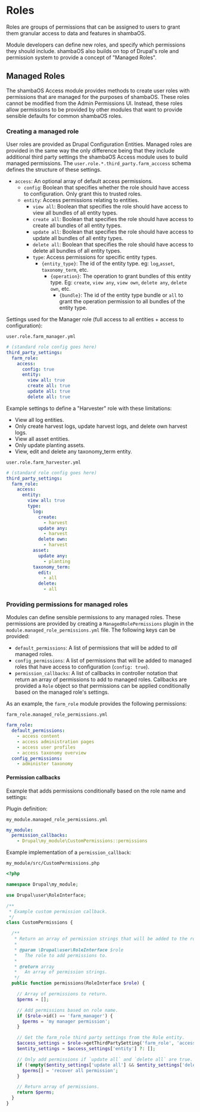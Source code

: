 # Roles

Roles are groups of permissions that can be assigned to users to grant them
granular access to data and features in shambaOS.

Module developers can define new roles, and specify which permissions they
should include. shambaOS also builds on top of Drupal's role and permission
system to provide a concept of "Managed Roles".

## Managed Roles

The shambaOS Access module provides methods to create user roles with permissions
that are managed for the purposes of shambaOS. These roles cannot be modified
from the Admin Permissions UI. Instead, these roles allow permissions to be
provided by other modules that want to provide sensible defaults for common
shambaOS roles.

### Creating a managed role

User roles are provided as Drupal Configuration Entities. Managed roles are
provided in the same way the only difference being that they include
additional third party settings the shambaOS Access module uses to build
managed permissions. The `user.role.*.third_party.farm_acccess` schema
defines the structure of these settings.

- `access`: An optional array of default access permissions.
    - `config`: Boolean that specifies whether the role should have access to
      configuration. Only grant this to trusted roles.
    - `entity`: Access permissions relating to entities.
        - `view all`: Boolean that specifies the role should have access to view
          all bundles of all entity types.
        - `create all`: Boolean that specifies the role should have access to
          create all bundles of all entity types.
        - `update all`: Boolean that specifies the role should have access to
          update all bundles of all entity types.
        - `delete all`: Boolean that specifies the role should have access to
          delete all bundles of all entity types.
        - `type`: Access permissions for specific entity types.
            - `{entity_type}`: The id of the entity type. eg: `log`,`asset`,
              `taxonomy_term`, etc.
              - `{operation}`: The operation to grant bundles of this entity
                type. Eg: `create`, `view any`, `view own`, `delete any`,
                `delete own`, etc.
                - `{bundle}`: The id of the entity type bundle or `all` to
                  grant the operation permission to all bundles of the entity
                  type.

Settings used for the Manager role (full access to all entities + access to
configuration):

`user.role.farm_manager.yml`

```yaml
# (standard role config goes here)
third_party_settings:
  farm_role:
    access:
      config: true
      entity:
        view all: true
        create all: true
        update all: true
        delete all: true
```

Example settings to define a "Harvester" role with these limitations:

* View all log entities.
* Only create harvest logs, update harvest logs, and delete own harvest logs.
* View all asset entities.
* Only update planting assets.
* View, edit and delete any taxonomy_term entity.

`user.role.farm_harvester.yml`

```yaml
# (standard role config goes here)
third_party_settings:
  farm_role:
    access:
      entity:
        view all: true
        type:
          log:
            create:
              - harvest
            update any:
              - harvest
            delete own:
              - harvest
          asset:
            update any:
              - planting
          taxonomy_term:
            edit:
              - all
            delete:
              - all
```

### Providing permissions for managed roles

Modules can define sensible permissions to any managed roles. These permissions
are provided by creating a `ManagedRolePermissions` plugin in the
`module.managed_role_permissions.yml` file. The following keys can be provided:

- `default_permissions`: A list of permissions that will be added to *all*
  managed roles.
- `config_permissions`: A list of permissions that will be added to managed
  roles that have access to configuration (`config: true`).
- `permission_callbacks`: A list of callbacks in controller notation that
  return an array of permissions to add to managed roles. Callbacks are
  provided a `Role` object so that permissions can be applied conditionally
  based on the managed role's settings.

As an example, the `farm_role` module provides the following permissions:

`farm_role.managed_role_permissions.yml`

```yaml
farm_role:
  default_permissions:
    - access content
    - access administration pages
    - access user profiles
    - access taxonomy overview
  config_permissions:
    - administer taxonomy
```

#### Permission callbacks

Example that adds permissions conditionally based on the role name and settings:

Plugin definition:

`my_module.managed_role_permissions.yml`

```yaml
my_module:
  permission_callbacks:
    - Drupal\my_module\CustomPermissions::permissions
```

Example implementation of a `permission_callback`:

`my_module/src/CustomPermissions.php`

```php
<?php

namespace Drupal\my_module;

use Drupal\user\RoleInterface;

/**
 * Example custom permission callback.
 */
class CustomPermissions {

  /**
   * Return an array of permission strings that will be added to the role.
   *
   * @param \Drupal\user\RoleInterface $role
   *   The role to add permissions to.
   *
   * @return array
   *   An array of permission strings.
   */
  public function permissions(RoleInterface $role) {

    // Array of permissions to return.
    $perms = [];

    // Add permissions based on role name.
    if ($role->id() == 'farm_manager') {
      $perms = 'my manager permission';
    }

    // Get the farm_role third party settings from the Role entity.
    $access_settings = $role->getThirdPartySetting('farm_role', 'access');
    $entity_settings = $access_settings['entity'] ?: [];

    // Only add permissions if `update all` and `delete all` are true.
    if (!empty($entity_settings['update all'] && $entity_settings['delete all'])) {
      $perms[] = 'recover all permission';
    }

    // Return array of permissions.
    return $perms;
  }
}
```
